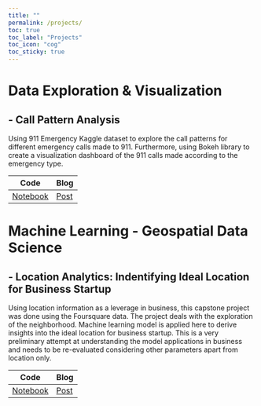 ```yaml
---
title: ""
permalink: /projects/
toc: true
toc_label: "Projects"
toc_icon: "cog"
toc_sticky: true
---
```


# Data Exploration & Visualization 
## - **Call Pattern Analysis** 
Using 911 Emergency Kaggle dataset to explore the call patterns for different emergency calls made to 911. Furthermore, using Bokeh library to create a visualization dashboard of the 911 calls made according to the emergency type.<br> 

 Code | Blog | 
 --- | --- | 
 [Notebook](https://github.com/veena1486/datascience-portfolio/tree/master/CrimeAnalysis)|[Post](https://veena1486.github.io/911dataviz/)


# Machine Learning - Geospatial Data Science 
## - **Location Analytics: Indentifying Ideal Location for Business Startup** 
Using location information as a leverage in business, this capstone project was done using the Foursquare data. The project deals with the exploration of the neighborhood. Machine learning model is applied here to derive insights into the ideal location for business startup. This is a very preliminary attempt at understanding the model applications in business and needs to be re-evaluated considering other parameters apart from location only.<br> 

 Code | Blog | 
 --- | --- | 
 [Notebook](https://github.com/veena1486/Coursera_Capstone/blob/master/NeighborhoodBattle.ipynb)|[Post](https://veena1486.github.io/locint/)

